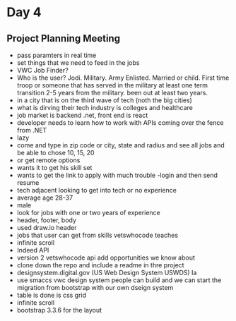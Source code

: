 # Day 4
## Project Planning Meeting 
- pass paramters in real time 
- set things that we need to feed in the jobs 
- VWC Job Finder? 
- Who is the user? Jodi. Military. Army Enlisted. Married or child. First time troop or someone that has served in the military at least one term
transition 2-5 years from the military. been out at least two years. 
- in a city that is on the third wave of tech (noth the big cities) 
- what is dirving their tech industry is colleges and healthcare
- job market is backend .net, front end is react
- developer needs to learn how to work with APIs coming over the fence from .NET
- lazy
- come and type in zip code or city, state and radius and see all jobs and be able to chose 10, 15, 20
- or get remote options 
- wants it to get his skill set
- wants to get the link to apply with much trouble
-login and then send resume 
- tech adjacent looking to get into tech or no experience
- average age 28-37
- male
- look for jobs with one or two years of experience
- header, footer, body 
- used draw.io header
- jobs that user can get from skills vetswhocode teaches
- infinite scroll
- Indeed API
- version 2 vetswhocode api add opportunities we know about
- clone down the repo and include a readme in thre project
- designsystem.digital.gov (US Web Design System USWDS) Ia
- use smaccs vwc design system people can build and we can start the migration
 from bootstrap with our own dseign system 
- table is done is css grid 
- infinite scroll
- bootstrap 3.3.6 for the layout

